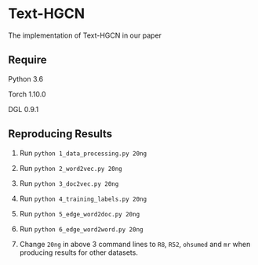 # Text-HGCN

The implementation of Text-HGCN in our paper

## Require

Python 3.6

Torch 1.10.0

DGL 0.9.1

## Reproducing Results

1. Run `python 1_data_processing.py 20ng`

2. Run `python 2_word2vec.py 20ng`

3. Run `python 3_doc2vec.py 20ng`

4. Run `python 4_training_labels.py 20ng`

5. Run `python 5_edge_word2doc.py 20ng`

6. Run `python 6_edge_word2word.py 20ng`

7. Change `20ng` in above 3 command lines to `R8`, `R52`, `ohsumed` and `mr` when producing results for other datasets.
